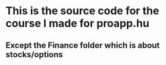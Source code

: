 # This is the source code for the course I made for proapp.hu

## Except the Finance folder which is about stocks/options
